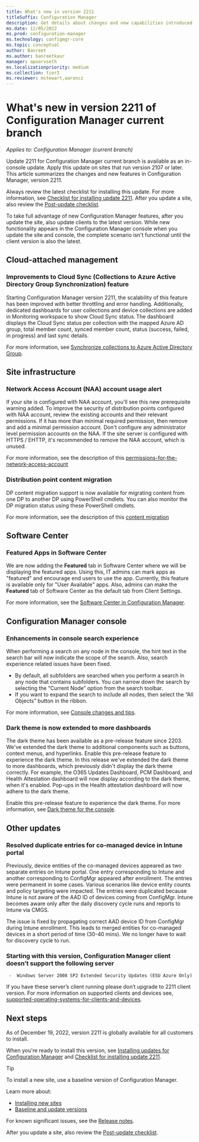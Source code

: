 ```yaml
---
title: What's new in version 2211
titleSuffix: Configuration Manager
description: Get details about changes and new capabilities introduced in version 2211 of Configuration Manager current branch.
ms.date: 12/05/2022
ms.prod: configuration-manager
ms.technology: configmgr-core
ms.topic: conceptual
author: Banreet
ms.author: banreetkaur
manager: apoorvseth
ms.localizationpriority: medium
ms.collection: tier3
ms.reviewer: mstewart,aaroncz 
---
```


# What's new in version 2211 of Configuration Manager current branch

*Applies to: Configuration Manager (current branch)*

Update 2211 for Configuration Manager current branch is available as an in-console update. Apply this update on sites that run version 2107 or later. <!-- baseline only statement: When installing a new site, this version of Configuration Manager will also be available as a [baseline version](../../servers/manage/updates.md#bkmk_note1) soon after global availability of the in-console update.--> This article summarizes the changes and new features in Configuration Manager, version 2211.

Always review the latest checklist for installing this update. For more information, see [Checklist for installing update 2211](../../servers/manage/checklist-for-installing-update-2211.md). After you update a site, also review the [Post-update checklist](../../servers/manage/checklist-for-installing-update-2211.md#post-update-checklist).

To take full advantage of new Configuration Manager features, after you update the site, also update clients to the latest version. While new functionality appears in the Configuration Manager console when you update the site and console, the complete scenario isn't functional until the client version is also the latest.

## Cloud-attached management

### Improvements to Cloud Sync (Collections to Azure Active Directory Group Synchronization) feature
Starting Configuration Manager version 2211, the scalability of this feature has been improved with better throttling and error handling. Additionally, dedicated dashboards for user collections and device collections are added in Monitoring workspace to show Cloud Sync status. The dashboard displays the Cloud Sync status per collection with the mapped Azure AD group, total member count, synced member count, status (success, failed, in progress) and last sync details. 

For more information, see [Synchronize collections to Azure Active Directory Group](../../clients/manage/collections/synchronize-collections-aad-group.md).

## Site infrastructure
<!--14538358-->

### Network Access Account (NAA) account usage alert

If your site is configured with NAA account, you'll see this new prerequisite warning added. To improve the security of distribution points configured with NAA account, review the existing accounts and their relevant permissions. If it has more than minimal required permission, then remove and add a minimal permission account. Don't configure any administrator level permission accounts on the NAA. If the site server is configured with HTTPS / EHTTP, it's recommended to remove the NAA account, which is unused.

For more information, see the description of this [permissions-for-the-network-access-account](../../plan-design/hierarchy/accounts.md#permissions-for-the-network-access-account)

<!--14959706-->

### Distribution point content migration

DP content migration support is now available for migrating content from one DP to another DP using PowerShell cmdlets. You can also monitor the DP migration status using these PowerShell cmdlets.

For more information, see the description of this [content migration](../../servers/deploy/configure/deploy-and-manage-content.md#bkmk_distribute)

<!--## Client management-->

<!--## Collections-->

## Software Center

### <a name="bkmk_featured-apps-software-center"></a> Featured Apps in Software Center
<!--3601183-->
We are now adding the **Featured** tab in Software Center where we will be displaying the featured apps. Using this, IT admins can mark apps as "featured" and encourage end users to use the app. Currently, this feature is available only for "User Available" apps. Also, admins can make the **Featured** tab of Software Center as the default tab from Client Settings. 

For more information, see the [Software Center in Configuration Manager](../../understand/software-center.md).

<!--## Software updates-->

<!--## OS deployment-->

<!--## Endpoint Protection-->

<!--## Application management-->

<!--## Community hub-->

## Configuration Manager console

### Enhancements in console search experience

<!--14908615-->
When performing a search on any node in the console, the hint text in the search bar will now indicate the scope of the search. Also, search experience related issues have been fixed.
 - By default, all subfolders are searched when you perform a search in any node that contains subfolders. You can narrow down the search by selecting the “Current Node” option from the search toolbar.
 - If you want to expand the search to include all nodes, then select the “All Objects” button in the ribbon.

For more information, see [Console changes and tips](../../servers/manage/admin-console-tips.md#configuration-manager-console-changes-and-tips).

### Dark theme is now extended to more dashboards

The dark theme has been available as a pre-release feature since 2203. We've extended the dark theme to additional components such as buttons, context menus, and hyperlinks. Enable this pre-release feature to experience the dark theme.
In this release we've extended the dark theme to more dashboards, which previously didn't display the dark theme correctly. For example, the O365 Updates Dashboard, PCM Dashboard, and Health Attestation dashboard will now display according to the dark theme, when it's enabled. Pop-ups in the Health attestation dashboard will now adhere to the dark theme.

Enable this pre-release feature to experience the dark theme. For more information, see [Dark theme for the console](../../servers/manage/admin-console.md#bkmk_dark).
  
<!--## Tools-->

<!--## Deprecated features

Learn about support changes before they're implemented in [removed and deprecated items](deprecated/removed-and-deprecated.md).

The following features are deprecated. You can still use them now, but Microsoft plans to end support in the future.

As previously announced, version 2207 drops support for the following features:
-->

## Other updates

### Resolved duplicate entries for co-managed device in Intune portal 

Previously, device entities of the co-managed devices appeared as two separate entries on Intune portal. One entry corresponding to Intune and another corresponding to ConfigMgr appeared after enrollment. The entries were permanent in some cases. Various scenarios like device entity counts and policy targeting were impacted. The entries were duplicated because Intune is not aware of the AAD ID of devices coming from ConfigMgr. Intune becomes aware only after the daily discovery cycle runs and reports to Intune via CMGS.

The issue is fixed by propagating correct AAD device ID from ConfigMgr during Intune enrollment. This leads to merged entities for co-managed devices in a short period of time (30-40 mins). We no longer have to wait for discovery cycle to run.

### Starting with this version, Configuration Manager client doesn’t support the following server 

     -	Windows Server 2008 SP2 Extended Security Updates (ESU Azure Only)
      
If you have these server’s client running please don’t upgrade to 2211 client version. For more information on supported clients and devices see, [supported-operating-systems-for-clients-and-devices](../../plan-design/configs/supported-operating-systems-for-clients-and-devices.md).

<!--Starting with this version, the following features are no longer [pre-release](../../servers/manage/pre-release-features.md):
-->

<!--For more information on changes to the Windows PowerShell cmdlets for Configuration Manager, see [version 2207 release notes](/powershell/sccm/2207-release-notes).-->

<!--

The following update rollup (4517869) is available in the console starting on October 1, 2019: [Update rollup for Configuration Manager current branch, version 1906](https://support.microsoft.com/help/4517869).
-->

<!--
### Hotfixes

The following additional hotfixes are available to address specific issues:

| ID | Title | Date | In-console |
|---------|---------|---------|---------|
| [9833643](../../../hotfix/2111/9833643.md) | Console update for Microsoft Endpoint Configuration Manager version 2111 | May 11, 2021 | No |
-->

## Next steps

<!-- At this time, version 2211 is released for the early update ring. To install this update, you need to opt in. For more information, see [Early update ring](../../servers/manage/checklist-for-installing-update-2211.md#early-update-ring).-->

As of December 19, 2022, version 2211 is globally available for all customers to install.

When you're ready to install this version, see [Installing updates for Configuration Manager](../../servers/manage/updates.md) and [Checklist for installing update 2211](../../servers/manage/checklist-for-installing-update-2211.md).

> [!TIP]
> To install a new site, use a baseline version of Configuration Manager.
>
> Learn more about:
>
> - [Installing new sites](../../servers/deploy/install/installing-sites.md)
> - [Baseline and update versions](../../servers/manage/updates.md#bkmk_Baselines)

For known significant issues, see the [Release notes](../../servers/deploy/install/release-notes.md).

After you update a site, also review the [Post-update checklist](../../servers/manage/checklist-for-installing-update-2211.md#post-update-checklist).
